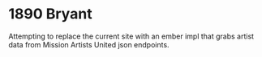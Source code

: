 # 1890 Bryant

Attempting to replace the current site with an ember impl that grabs artist data from Mission Artists United json endpoints.
